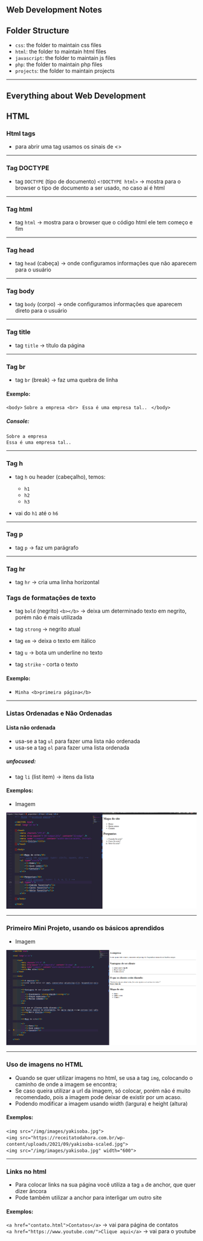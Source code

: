## Web Development Notes

## Folder Structure

- `css`: the folder to maintain css files
- `html`: the folder to maintain html files
- `javascript`: the folder to maintain js files
- `php`: the folder to maintain php files
- `projects`: the folder to maintain projects
----------------------------------------------------------------------------

## Everything about Web Development

## HTML

### Html tags

- para abrir uma tag usamos os sinais de <>
----------------------------------------------------------------------------

### Tag DOCTYPE

- tag `DOCTYPE` (tipo de documento) `<!DOCTYPE html>` -> mostra para o browser o tipo de documento a ser usado, no caso aí é html
----------------------------------------------------------------------------

### Tag html

- tag `html` -> mostra para o browser que o código html ele tem começo e fim
----------------------------------------------------------------------------

### Tag head

- tag `head` (cabeça) -> onde configuramos informações que não aparecem para o usuário
----------------------------------------------------------------------------

### Tag body

- tag `body` (corpo) -> onde configuramos informações que aparecem direto para o usuário
----------------------------------------------------------------------------

### Tag title

- tag `title`  -> título da página
----------------------------------------------------------------------------

### Tag br

- tag `br` (break) ->  faz uma quebra de linha

#### Exemplo:

  `<body>`
    `Sobre a empresa <br> `
    `Essa é uma empresa tal.. `
  `</body>`

##### Console:
    Sobre a empresa
    Essa é uma empresa tal.. 
----------------------------------------------------------------------------

### Tag h

- tag `h` ou header (cabeçalho), temos:
    - `h1`
    - `h2`
    - `h3`

- vai do `h1` até o `h6`

----------------------------------------------------------------------------

### Tag p

- tag `p` -> faz um parágrafo
----------------------------------------------------------------------------

### Tag hr

- tag `hr` -> cria uma linha horizontal


### Tags de formatações de texto

- tag `bold` (negrito) `<b></b>` -> deixa um determinado texto em negrito, porém não é mais utilizada

- tag `strong` -> negrito atual 

- tag `em` -> deixa o texto em itálico

- tag `u` -> bota um underline no texto

- tag `strike` - corta o texto

#### Exemplo:

- `Minha <b>primeira página</b>`
----------------------------------------------------------------------------

### Listas Ordenadas e Não Ordenadas

#### Lista não ordenada

- usa-se a tag `ul` para fazer uma lista não ordenada
- usa-se a tag `ol` para fazer uma lista ordenada

##### unfocused:

- tag `li` (list item) -> itens da lista

#### Exemplos:

- Imagem

![listas.png](img/images_readme/listas.png)

----------------------------------------------------------------------------

### Primeiro Mini Projeto, usando os básicos aprendidos

- Imagem

![primeiro_projeto.png](img/images_readme/primeiro_projeto.png)

----------------------------------------------------------------------------

### Uso de imagens no HTML

- Quando se quer utilizar imagens no html, se usa a tag `img`, colocando o caminho de onde a imagem se encontra;
- Se caso queira utilizar a url da imagem, só colocar, porém não é muito recomendado, pois a imagem pode deixar de existir por um acaso.
- Podendo modificar a imagem usando width (largura) e height (altura)

#### Exemplos:

`<img src="/img/images/yakisoba.jpg">` <br>
`<img src="https://receitatodahora.com.br/wp-content/uploads/2021/09/yakisoba-scaled.jpg">` <br>
`<img src="/img/images/yakisoba.jpg" width="600">`

----------------------------------------------------------------------------

### Links no html

- Para colocar links na sua página você utiliza a tag `a` de anchor, que quer dizer âncora
- Pode também utilizar a anchor para interligar um outro site

#### Exemplos:

`<a href="contato.html">Contatos</a>` -> vai para página de contatos <br>
`<a href="https://www.youtube.com/">Clique aqui</a>` -> vai para o youtube
